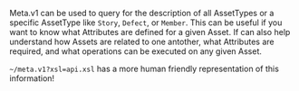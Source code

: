 Meta.v1 can be used to query for the description of all AssetTypes or a specific AssetType like `Story`, `Defect`, or `Member`. This can be useful if you want to know what Attributes are defined for a given Asset.
If can also help understand how Assets are related to one antother, what Attributes are required, and what operations can be executed on any given Asset. 

<div class="notice">
    <div class="content">
        <code>~/meta.v1?xsl=api.xsl</code> has a more human friendly representation of this information!
    </div>
</div>
<br>